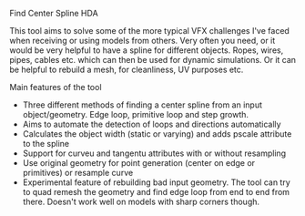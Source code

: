 Find Center Spline HDA

This tool aims to solve some of the more typical VFX challenges I've faced when receiving or using models from others. Very often you need, or it would be very helpful to have a spline for different objects. Ropes, wires, pipes, cables etc. which can then be used for dynamic simulations. Or it can be helpful to rebuild a mesh, for cleanliness, UV purposes etc.

Main features of the tool

- Three different methods of finding a center spline from an input object/geometry. Edge loop, primitive loop and step growth.
- Aims to automate the detection of loops and directions automatically
- Calculates the object width (static or varying) and adds pscale attribute to the spline
- Support for curveu and tangentu attributes with or without resampling
- Use original geometry for point generation (center on edge or primitives) or resample curve
- Experimental feature of rebuilding bad input geometry. The tool can try to quad remesh the geometry and find edge loop from end to end from there. Doesn't work well on models with sharp corners though.
